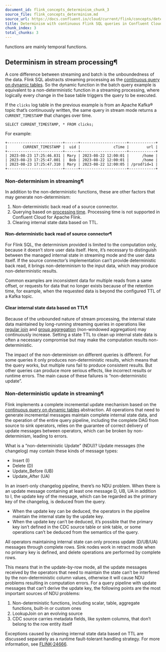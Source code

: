 ```yaml
---
document_id: flink_concepts_determinism_chunk_3
source_file: flink_concepts_determinism.md
source_url: https://docs.confluent.io/cloud/current/flink/concepts/determinism.html
title: Determinism with continuous Flink SQL queries in Confluent Cloud for Apache Flink
chunk_index: 3
total_chunks: 3
---
```


functions are mainly temporal functions.

## Determinism in stream processing¶

A core difference between streaming and batch is the unboundedness of the data. Flink SQL abstracts streaming processing as the [continuous query on dynamic tables](dynamic-tables.html#flink-sql-dynamic-tables-and-continuous-queries). So the dynamic function in the batch query example is equivalent to a non-deterministic function in a streaming processing, where logically every change in the base table triggers the query to be executed.

If the `clicks` log table in the previous example is from an Apache Kafka® topic that’s continuously written, the same query in stream mode returns a `CURRENT_TIMESTAMP` that changes over time.

    SELECT CURRENT_TIMESTAMP, * FROM clicks;

For example:

    +-------------------------+------+---------------------+------------+
    |       CURRENT_TIMESTAMP |  uid |               cTime |        url |
    +-------------------------+------+---------------------+------------+
    | 2023-08-23 17:25:46.831 | Mary | 2023-08-22 12:00:01 |      /home |
    | 2023-08-23 17:25:47.001 |  Bob | 2023-08-22 12:00:01 |      /home |
    | 2023-08-23 17:25:47.310 | Mary | 2023-08-22 12:00:05 | /prod?id=1 |
    +-------------------------+------+---------------------+------------+

### Non-determinism in streaming¶

In addition to the non-deterministic functions, these are other factors that may generate non-determinism:

  1. Non-deterministic back read of a source connector.
  2. Querying based on [processing time](timely-stream-processing.html#flink-sql-time-attributes-processing-time). Processing time is not supported in Confluent Cloud for Apache Flink.
  3. Clearing internal state data based on TTL.

#### Non-deterministic back read of source connector¶

For Flink SQL, the determinism provided is limited to the computation only, because it doesn’t store user data itself. Here, it’s necessary to distinguish between the managed internal state in streaming mode and the user data itself. If the source connector’s implementation can’t provide deterministic back read, it brings non-determinism to the input data, which may produce non-deterministic results.

Common examples are inconsistent data for multiple reads from a same offset, or requests for data that no longer exists because of the retention time, for example, when the requested data is beyond the configured TTL of a Kafka topic.

#### Clear internal state data based on TTL¶

Because of the unbounded nature of stream processing, the internal state data maintained by long-running streaming queries in operations like [regular join](../reference/queries/joins.html#flink-sql-regular-joins) and [group aggregation](../reference/queries/group-aggregation.html#flink-sql-group-aggregation) (non-windowed aggregation) may continuously increase. Setting a state TTL to clean up internal state data is often a necessary compromise but may make the computation results non-deterministic.

The impact of the non-determinism on different queries is different. For some queries it only produces non-deterministic results, which means that the query works, but multiple runs fail to produce consistent results. But other queries can produce more serious effects, like incorrect results or runtime errors. The main cause of these failures is “non-deterministic update”.

### Non-deterministic update in streaming¶

Flink implements a complete incremental update mechanism based on the [continuous query on dynamic tables](dynamic-tables.html#flink-sql-dynamic-tables-and-continuous-queries) abstraction. All operations that need to generate incremental messages maintain complete internal state data, and the operation of the entire query pipeline, including the complete DAG from source to sink operators, relies on the guarantee of correct delivery of update messages between operators, which can be broken by non-determinism, leading to errors.

What is a “non-deterministic Update” (NDU)? Update messages (the changelog) may contain these kinds of message types:

  * Insert (I)
  * Delete (D)
  * Update_Before (UB)
  * Update_After (UA)

In an insert-only changelog pipeline, there’s no NDU problem. When there is an update message containing at least one message D, UB, UA in addition to I, the update key of the message, which can be regarded as the primary key of the changelog, is deduced from the query.

  * When the update key can be deduced, the operators in the pipeline maintain the internal state by the update key.
  * When the update key can’t be deduced, it’s possible that the primary key isn’t defined in the CDC source table or sink table, or some operations can’t be deduced from the semantics of the query.

All operators maintaining internal state can only process update (D/UB/UA) messages through complete rows. Sink nodes work in retract mode when no primary key is defined, and delete operations are performed by complete rows.

This means that in the update-by-row mode, all the update messages received by the operators that need to maintain the state can’t be interfered by the non-deterministic column values, otherwise it will cause NDU problems resulting in computation errors. For a query pipeline with update messages that can’t derive the update key, the following points are the most important sources of NDU problems:

  1. Non-deterministic functions, including scalar, table, aggregate functions, built-in or custom ones
  2. LookupJoin on an evolving source
  3. CDC source carries metadata fields, like system columns, that don’t belong to the row entity itself

Exceptions caused by cleaning internal state data based on TTL are discussed separately as a runtime fault-tolerant handling strategy. For more information, see [FLINK-24666](https://issues.apache.org/jira/browse/FLINK-24666).
